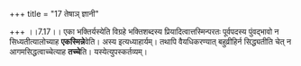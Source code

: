 +++
title = "17 तेषाञ् ज्ञानी"

+++
।।7.17।। एका भक्तिर्यस्येति विग्रहे भक्तिशब्दस्य
प्रियादित्वात्तस्मिन्परतः पूर्वपदस्य पुंवद्भावो न सिध्यतीत्यालोच्याह
**एकस्मिन्ने**वेति। अस्य इत्यध्याहार्यम्। तथापि वैयधिकरण्यात्
बहुव्रीहिर्न सिद्ध्यतीति चेत् न आगमसिद्धत्वाच्चेत्याह **तच्चे**ति।
यस्येत्युपस्कर्तव्यम्।
